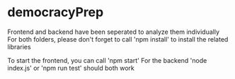 # democracyPrep

Frontend and backend have been seperated to analyze them individually
For both folders, please don't forget to call 'npm install' to install the related libraries

To start the frontend, you can call 'npm start'
For the backend 'node index.js' or 'npm run test' should both work
